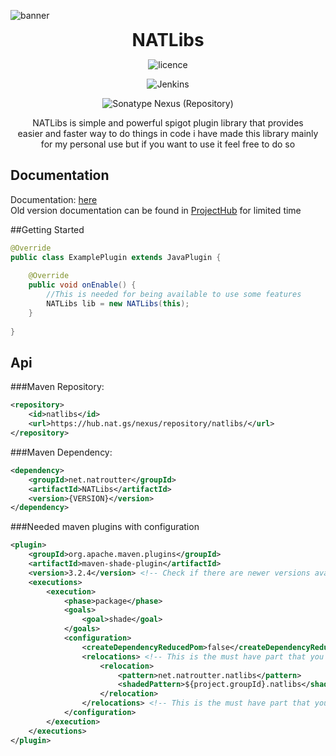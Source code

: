 ![banner](https://cdn.nat.gs/img/NATLibs_Banner.png)

<div align="center">
<h1 style="margin: 0px;font-weight: 700;font-family:-apple-system,BlinkMacSystemFont,Segoe UI,Helvetica,Arial,sans-serif,Apple Color Emoji,Segoe UI Emoji">NATLibs</h1>

![licence](https://img.shields.io/badge/License-MIT-brightgreen)

![Jenkins](https://img.shields.io/jenkins/build?jobUrl=https%3A%2F%2Fhub.nat.gs%2Fjenkins%2Fjob%2Fnatlibs%2520-%2520Dev%2F&label=Last%20dev%20Build&style=flat-square)

![Sonatype Nexus (Repository)](https://img.shields.io/nexus/natlibs/net.natroutter/NATLibs?label=nexus%20-%20dev&server=https%3A%2F%2Fhub.nat.gs%2Fnexus%2F&style=flat-square)

NATLibs is simple and powerful spigot plugin library that provides  
easier and faster way to do things in code i have made this library mainly  
for my personal use but if you want to use it feel free to do so

</div>


## Documentation
Documentation: [here](https://hub.nat.gs/javadoc/NATLibs/latest.php)  
Old version documentation can be found in [ProjectHub](https://hub.nat.gs/) for limited time

##Getting Started
````java
@Override
public class ExamplePlugin extends JavaPlugin {
    
    @Override
    public void onEnable() {
        //This is needed for being available to use some features
        NATLibs lib = new NATLibs(this);
    }
    
}
````

## Api
###Maven Repository:
````xml
<repository>
    <id>natlibs</id>
    <url>https://hub.nat.gs/nexus/repository/natlibs/</url>
</repository>
````

###Maven Dependency:
````xml
<dependency>
    <groupId>net.natroutter</groupId>
    <artifactId>NATLibs</artifactId>
    <version>{VERSION}</version>
</dependency>
````

###Needed maven plugins with configuration
`````xml
<plugin>
    <groupId>org.apache.maven.plugins</groupId>
    <artifactId>maven-shade-plugin</artifactId>
    <version>3.2.4</version> <!-- Check if there are newer versions available-->
    <executions>
        <execution>
            <phase>package</phase>
            <goals>
                <goal>shade</goal>
            </goals>
            <configuration>
                <createDependencyReducedPom>false</createDependencyReducedPom>
                <relocations> <!-- This is the must have part that you need (START) -->
                    <relocation>
                        <pattern>net.natroutter.natlibs</pattern>
                        <shadedPattern>${project.groupId}.natlibs</shadedPattern>
                    </relocation>
                </relocations> <!-- This is the must have part that you need (END) -->
            </configuration>
        </execution>
    </executions>
</plugin>
`````